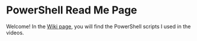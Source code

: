 # PowerShell Read Me Page

Welcome! In the [Wiki page](https://github.com/how-to-work-from-home/powershell/wiki), you will find the PowerShell scripts I used in the videos.
